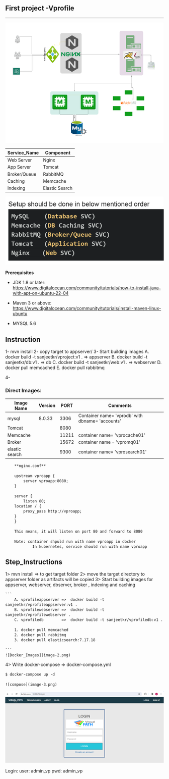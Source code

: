 ## First project -Vprofile
--------------------------------------

![Architecture](image.png)

| Service_Name | Component      |
|--------------|----------------|
| Web Server   | Nginx          |
| App Server   | Tomcat         |
| Broker/Queue | RabbitMQ       |
| Caching      | Memcache       |
| Indexing     | Elastic Search |


![Sequence](image-1.png)

**Prerequisites**

- JDK 1.8 or later: https://www.digitalocean.com/community/tutorials/how-to-install-java-with-apt-on-ubuntu-22-04

- Maven 3 or above: https://www.digitalocean.com/community/tutorials/install-maven-linux-ubuntu

- MYSQL 5.6

**Instruction**
----------------------------------

1- mvn install
2- copy target to appserver/
3- Start building images
    A. docker build -t sanjeetkr/vproject:v1 . => appserver
    B. docker build -t sanjeetkr/db:v1 . => db
    C. docker build -t sanjeetkr/web:v1 . => webserver
    D. docker pull memcached
    E. docker pull rabbitmq

4- 


### Direct Images:

| Image Name   | Version        | PORT |Comments   |
|--------------|----------------|------|-----------|
| mysql |8.0.33 | 3306 | Container name= 'vprodb' with dbname= 'accounts' |
| Tomcat  |        | 8080  |     |
| Memcache |    |  11211   | container name= 'vprocache01' |
| Broker    |    |   15672   |   container name = 'vpromq01'  |
|  elastic search   |     |  9300    |container name= 'vprosearch01'  |


```
    **nginx.conf**

    upstream vproapp {
        server vproapp:8080;
    }

    server {
        listen 80;
    location / {
        proxy_pass http://vproapp;
    }
    }

    This means, it will listen on port 80 and forward to 8080

    Note: container shpuld run with name vproapp in docker
            In kubernetes, service should run with name vproapp
```

**Step_Instructions**
---------------------------------------------------

1> mvn install => to get target folder
2> move the target directory to appserver folder as artifacts will be copied
3> Start building images for appserver, webserver, dbserver, broker , indexing and caching

    ```
        A. vprofileappserver =>  docker build -t sanjeetkr/vprofileappserver:v1 .
        B. vprofilewebserver =>  docker build -t sanjeetkr/vprofilewebserver .
        C. vprofiledb        =>  docker build -t sanjeetkr/vprofiledb:v1 .

        1. docker pull memcached
        2. docker pull rabbitmq
        3. docker pull elasticsearch:7.17.18

    ```
    ![Docker_Images](image-2.png)

4> Write docker-compose => docker-compose.yml

    $ docker-compose up -d

    ![compose](image-3.png)

![vprofile](image-4.png)

Login: 
    user: admin_vp
    pwd: admin_vp

    